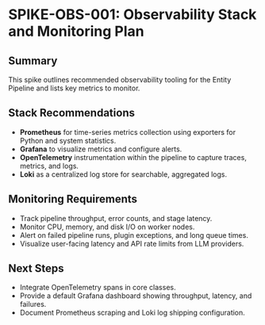 # SPIKE-OBS-001: Observability Stack and Monitoring Plan

## Summary
This spike outlines recommended observability tooling for the Entity Pipeline and lists key metrics to monitor.

## Stack Recommendations
- **Prometheus** for time-series metrics collection using exporters for Python and system statistics.
- **Grafana** to visualize metrics and configure alerts.
- **OpenTelemetry** instrumentation within the pipeline to capture traces, metrics, and logs.
- **Loki** as a centralized log store for searchable, aggregated logs.

## Monitoring Requirements
- Track pipeline throughput, error counts, and stage latency.
- Monitor CPU, memory, and disk I/O on worker nodes.
- Alert on failed pipeline runs, plugin exceptions, and long queue times.
- Visualize user-facing latency and API rate limits from LLM providers.

## Next Steps
- Integrate OpenTelemetry spans in core classes.
- Provide a default Grafana dashboard showing throughput, latency, and failures.
- Document Prometheus scraping and Loki log shipping configuration.

